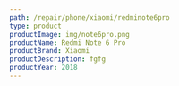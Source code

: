 ```yaml
---
path: /repair/phone/xiaomi/redminote6pro
type: product
productImage: img/note6pro.png
productName: Redmi Note 6 Pro
productBrand: Xiaomi
productDescription: fgfg
productYear: 2018
---
```

